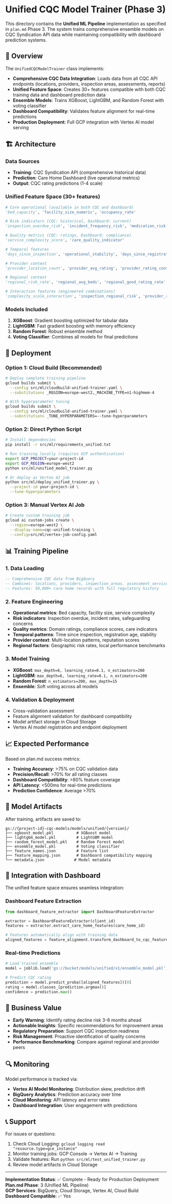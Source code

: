 # Unified CQC Model Trainer (Phase 3)

This directory contains the **Unified ML Pipeline** implementation as specified in `plan.md` Phase 3. The system trains comprehensive ensemble models on CQC Syndication API data while maintaining compatibility with dashboard prediction systems.

## 🎯 Overview

The `UnifiedCQCModelTrainer` class implements:

- **Comprehensive CQC Data Integration**: Loads data from all CQC API endpoints (locations, providers, inspection areas, assessments, reports)
- **Unified Feature Space**: Creates 30+ features compatible with both CQC training data and dashboard prediction data
- **Ensemble Models**: Trains XGBoost, LightGBM, and Random Forest with voting classifier
- **Dashboard Compatibility**: Validates feature alignment for real-time predictions
- **Production Deployment**: Full GCP integration with Vertex AI model serving

## 🏗️ Architecture

### Data Sources
- **Training**: CQC Syndication API (comprehensive historical data)
- **Prediction**: Care Home Dashboard (live operational metrics)
- **Output**: CQC rating predictions (1-4 scale)

### Unified Feature Space (30+ features)
```python
# Core operational (available in both CQC and dashboard)
'bed_capacity', 'facility_size_numeric', 'occupancy_rate'

# Risk indicators (CQC: historical, Dashboard: current)
'inspection_overdue_risk', 'incident_frequency_risk', 'medication_risk', 'safeguarding_risk'

# Quality metrics (CQC: ratings, Dashboard: compliance)
'service_complexity_score', 'care_quality_indicator'

# Temporal features
'days_since_inspection', 'operational_stability', 'days_since_registration'

# Provider context
'provider_location_count', 'provider_avg_rating', 'provider_rating_consistency'

# Regional context
'regional_risk_rate', 'regional_avg_beds', 'regional_good_rating_rate'

# Interaction features (engineered combinations)
'complexity_scale_interaction', 'inspection_regional_risk', 'provider_regional_performance'
```

### Models Included
1. **XGBoost**: Gradient boosting optimized for tabular data
2. **LightGBM**: Fast gradient boosting with memory efficiency
3. **Random Forest**: Robust ensemble method
4. **Voting Classifier**: Combines all models for final predictions

## 🚀 Deployment

### Option 1: Cloud Build (Recommended)
```bash
# Deploy complete training pipeline
gcloud builds submit \
  --config src/ml/cloudbuild-unified-trainer.yaml \
  --substitutions _REGION=europe-west2,_MACHINE_TYPE=n1-highmem-4

# With hyperparameter tuning
gcloud builds submit \
  --config src/ml/cloudbuild-unified-trainer.yaml \
  --substitutions _TUNE_HYPERPARAMETERS=--tune-hyperparameters
```

### Option 2: Direct Python Script
```bash
# Install dependencies
pip install -r src/ml/requirements_unified.txt

# Run training locally (requires GCP authentication)
export GCP_PROJECT=your-project-id
export GCP_REGION=europe-west2
python src/ml/unified_model_trainer.py

# Or deploy as Vertex AI job
python src/ml/deploy_unified_trainer.py \
  --project-id your-project-id \
  --tune-hyperparameters
```

### Option 3: Manual Vertex AI Job
```bash
# Create custom training job
gcloud ai custom-jobs create \
  --region=europe-west2 \
  --display-name=cqc-unified-training \
  --config=src/ml/vertex-job-config.yaml
```

## 📊 Training Pipeline

### 1. Data Loading
```sql
-- Comprehensive CQC data from BigQuery
-- Combines: locations, providers, inspection_areas, assessment_service_groups
-- Features: 50,000+ care home records with full regulatory history
```

### 2. Feature Engineering
- **Operational metrics**: Bed capacity, facility size, service complexity
- **Risk indicators**: Inspection overdue, incident rates, safeguarding concerns
- **Quality metrics**: Domain ratings, compliance scores, care indicators
- **Temporal patterns**: Time since inspection, registration age, stability
- **Provider context**: Multi-location patterns, reputation scores
- **Regional factors**: Geographic risk rates, local performance benchmarks

### 3. Model Training
- **XGBoost**: `max_depth=6, learning_rate=0.1, n_estimators=200`
- **LightGBM**: `max_depth=6, learning_rate=0.1, n_estimators=200`
- **Random Forest**: `n_estimators=200, max_depth=15`
- **Ensemble**: Soft voting across all models

### 4. Validation & Deployment
- Cross-validation assessment
- Feature alignment validation for dashboard compatibility
- Model artifact storage in Cloud Storage
- Vertex AI model registration and endpoint deployment

## 📈 Expected Performance

Based on plan.md success metrics:

- **Training Accuracy**: >75% on CQC validation data
- **Precision/Recall**: >70% for all rating classes
- **Dashboard Compatibility**: >80% feature coverage
- **API Latency**: <500ms for real-time predictions
- **Prediction Confidence**: Average >70%

## 🔧 Model Artifacts

After training, artifacts are saved to:
```
gs://{project-id}-cqc-models/models/unified/{version}/
├── xgboost_model.pkl          # XGBoost model
├── lightgbm_model.pkl         # LightGBM model  
├── random_forest_model.pkl    # Random Forest model
├── ensemble_model.pkl         # Voting classifier
├── feature_names.json         # Feature list
├── feature_mapping.json       # Dashboard compatibility mapping
└── metadata.json             # Model metadata
```

## 🎪 Integration with Dashboard

The unified feature space ensures seamless integration:

### Dashboard Feature Extraction
```python
from dashboard_feature_extractor import DashboardFeatureExtractor

extractor = DashboardFeatureExtractor(client_id)
features = extractor.extract_care_home_features(care_home_id)

# Features automatically align with training data
aligned_features = feature_alignment.transform_dashboard_to_cqc_features(features)
```

### Real-time Predictions
```python
# Load trained ensemble
model = joblib.load('gs://bucket/models/unified/v1/ensemble_model.pkl')

# Predict CQC rating
prediction = model.predict_proba([aligned_features])[0]
rating = model.classes_[prediction.argmax()]
confidence = prediction.max()
```

## 🏥 Business Value

- **Early Warning**: Identify rating decline risk 3-6 months ahead
- **Actionable Insights**: Specific recommendations for improvement areas
- **Regulatory Preparation**: Support CQC inspection readiness
- **Risk Management**: Proactive identification of quality concerns
- **Performance Benchmarking**: Compare against regional and provider peers

## 🔍 Monitoring

Model performance is tracked via:
- **Vertex AI Model Monitoring**: Distribution skew, prediction drift
- **BigQuery Analytics**: Prediction accuracy over time
- **Cloud Monitoring**: API latency and error rates
- **Dashboard Integration**: User engagement with predictions

## 📞 Support

For issues or questions:
1. Check Cloud Logging: `gcloud logging read "resource.type=gce_instance"`
2. Monitor training jobs: GCP Console → Vertex AI → Training
3. Validate features: Run `python src/ml/test_unified_trainer.py`
4. Review model artifacts in Cloud Storage

---

**Implementation Status**: ✅ Complete - Ready for Production Deployment  
**Plan.md Phase**: 3 (Unified ML Pipeline)  
**GCP Services**: BigQuery, Cloud Storage, Vertex AI, Cloud Build  
**Dashboard Compatible**: ✅ Yes